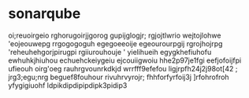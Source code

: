 # sonarqube
oi;reuoirgeio
rghorugoirjjgorog
gupijglogjr;
rgjojtlwrio
wejtojlohwe
'eojeouwepg
rrgogogoguh
egegoeeoije
egeourourpgij
rgrojhojrpg
'reheuhehgorjpirugpi
rgiiurouhouje
'
yielihueih
egygkhefiuhofu
ewhuhkjhiuhou
echuehckeiygeiu
ejcouiigwoiu
hhe2p97je1fgi
eefjofoijfpi
ufieouh
oirg'oeg
rauhrgvounrkdkjd
wrrfff9efefou
ligjrpfh24j2j98ot[42  ; jrg3;egu;nrg
beguef8fouhour
rivuhrvyrojr;
fhhforfyrfoij3j
]rfohrofroh
yfygigiuohf
ldpikdipdipipdipk3pidip3
